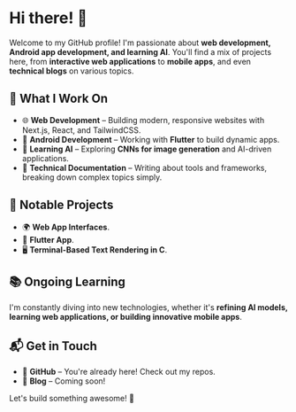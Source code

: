 # Hi there! 👋

Welcome to my GitHub profile! I'm passionate about **web development, Android app development, and learning AI**. You'll find a mix of projects here, from **interactive web applications** to **mobile apps**, and even **technical blogs** on various topics.

## 🚀 What I Work On
- 🌐 **Web Development** – Building modern, responsive websites with Next.js, React, and TailwindCSS.
- 📱 **Android Development** – Working with **Flutter** to build dynamic apps.
- 🤖 **Learning AI** – Exploring **CNNs for image generation** and AI-driven applications.
- 📝 **Technical Documentation** – Writing about tools and frameworks, breaking down complex topics simply.

## 📌 Notable Projects
- 🌍 **Web App Interfaces**.
- 📱 **Flutter App**.
- 🖥 **Terminal-Based Text Rendering in C**.

## 📚 Ongoing Learning
I'm constantly diving into new technologies, whether it's **refining AI models, learning web applications, or building innovative mobile apps**.

## 📬 Get in Touch
- 💼 **GitHub** – You're already here! Check out my repos.
- 📝 **Blog** – Coming soon!

Let's build something awesome! 🚀

